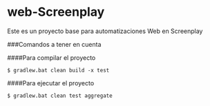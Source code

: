 # web-Screenplay
Este es un proyecto base para automatizaciones Web en Screenplay

###Comandos a tener en cuenta

####Para compilar el proyecto

`$ gradlew.bat clean build -x test`

####Para ejecutar el proyecto

`$ gradlew.bat clean test aggregate`

